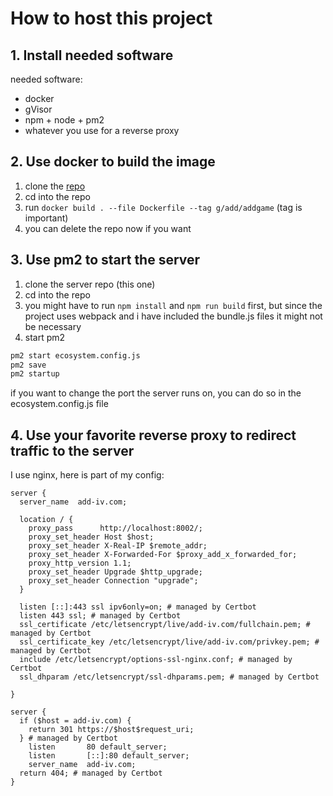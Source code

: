 # How to host this project

## 1. Install needed software

needed software:

- docker
- gVisor
- npm + node + pm2
- whatever you use for a reverse proxy

## 2. Use docker to build the image

1. clone the [repo](https://github.com/hegl-lab/addgame)
2. cd into the repo
3. run `docker build . --file Dockerfile --tag g/add/addgame` (tag is important)
4. you can delete the repo now if you want

## 3. Use pm2 to start the server

1. clone the server repo (this one)
2. cd into the repo
3. you might have to run `npm install` and `npm run build` first, but since the project uses webpack and i have included the bundle.js files it might not be necessary
4. start pm2

```bash
pm2 start ecosystem.config.js
pm2 save
pm2 startup
```

if you want to change the port the server runs on, you can do so in the ecosystem.config.js file

## 4. Use your favorite reverse proxy to redirect traffic to the server

I use nginx, here is part of my config:

```nginx
server {
  server_name  add-iv.com;

  location / {
    proxy_pass      http://localhost:8002/;
    proxy_set_header Host $host;
    proxy_set_header X-Real-IP $remote_addr;
    proxy_set_header X-Forwarded-For $proxy_add_x_forwarded_for;
    proxy_http_version 1.1;
    proxy_set_header Upgrade $http_upgrade;
    proxy_set_header Connection "upgrade";
  }

  listen [::]:443 ssl ipv6only=on; # managed by Certbot
  listen 443 ssl; # managed by Certbot
  ssl_certificate /etc/letsencrypt/live/add-iv.com/fullchain.pem; # managed by Certbot
  ssl_certificate_key /etc/letsencrypt/live/add-iv.com/privkey.pem; # managed by Certbot
  include /etc/letsencrypt/options-ssl-nginx.conf; # managed by Certbot
  ssl_dhparam /etc/letsencrypt/ssl-dhparams.pem; # managed by Certbot

}

server {
  if ($host = add-iv.com) {
    return 301 https://$host$request_uri;
  } # managed by Certbot
    listen       80 default_server;
    listen       [::]:80 default_server;
    server_name  add-iv.com;
  return 404; # managed by Certbot
}
```
